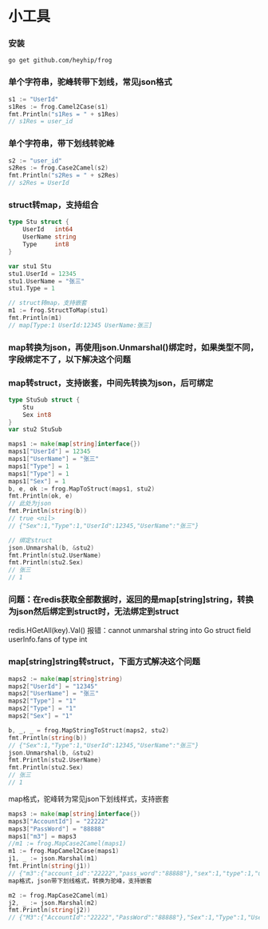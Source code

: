 # 小工具
### 安装
```shell
go get github.com/heyhip/frog 
```

### 单个字符串，驼峰转带下划线，常见json格式
```go
s1 := "UserId"
s1Res := frog.Camel2Case(s1)
fmt.Println("s1Res = " + s1Res)
// s1Res = user_id
```

### 单个字符串，带下划线转驼峰
```go
s2 := "user_id"
s2Res := frog.Case2Camel(s2)
fmt.Println("s2Res = " + s2Res)
// s2Res = UserId
```

### struct转map，支持组合
```go
type Stu struct {
    UserId   int64
    UserName string
    Type     int8
}

var stu1 Stu
stu1.UserId = 12345
stu1.UserName = "张三"
stu1.Type = 1

// struct转map，支持嵌套
m1 := frog.StructToMap(stu1)
fmt.Println(m1)
// map[Type:1 UserId:12345 UserName:张三]
```

### map转换为json，再使用json.Unmarshal()绑定时，如果类型不同，字段绑定不了，以下解决这个问题

### map转struct，支持嵌套，中间先转换为json，后可绑定
```go
type StuSub struct {
    Stu
    Sex int8
}
var stu2 StuSub

maps1 := make(map[string]interface{})
maps1["UserId"] = 12345
maps1["UserName"] = "张三"
maps1["Type"] = 1
maps1["Type"] = 1
maps1["Sex"] = 1
b, e, ok := frog.MapToStruct(maps1, stu2)
fmt.Println(ok, e)
// 此处为json
fmt.Println(string(b))
// true <nil>
// {"Sex":1,"Type":1,"UserId":12345,"UserName":"张三"}

// 绑定struct
json.Unmarshal(b, &stu2)
fmt.Println(stu2.UserName)
fmt.Println(stu2.Sex)
// 张三
// 1
```

### 问题：在redis获取全部数据时，返回的是map[string]string，转换为json然后绑定到struct时，无法绑定到struct
redis.HGetAll(key).Val()
报错：cannot unmarshal string into Go struct field userInfo.fans of type int
### map[string]string转struct，下面方式解决这个问题
```go
maps2 := make(map[string]string)
maps2["UserId"] = "12345"
maps2["UserName"] = "张三"
maps2["Type"] = "1"
maps2["Type"] = "1"
maps2["Sex"] = "1"

b, _, _ = frog.MapStringToStruct(maps2, stu2)
fmt.Println(string(b))
// {"Sex":1,"Type":1,"UserId":12345,"UserName":"张三"}
json.Unmarshal(b, &stu2)
fmt.Println(stu2.UserName)
fmt.Println(stu2.Sex)
// 张三
// 1
```

map格式，驼峰转为常见json下划线样式，支持嵌套
```go
maps3 := make(map[string]interface{})
maps3["AccountId"] = "22222"
maps3["PassWord"] = "88888"
maps1["m3"] = maps3
//m1 := frog.MapCase2Camel(maps1)
m1 := frog.MapCamel2Case(maps1)
j1, _ := json.Marshal(m1)
fmt.Println(string(j1))
// {"m3":{"account_id":"22222","pass_word":"88888"},"sex":1,"type":1,"user_id":12345,"user_name":"张三"}
map格式，json带下划线格式，转换为驼峰，支持嵌套
```

```go
m2 := frog.MapCase2Camel(m1)
j2, _ := json.Marshal(m2)
fmt.Println(string(j2))
// {"M3":{"AccountId":"22222","PassWord":"88888"},"Sex":1,"Type":1,"UserId":12345,"UserName":"张三"}
```



